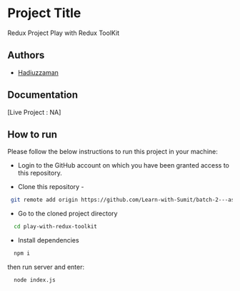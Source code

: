 # Project Title

Redux Project Play with Redux ToolKit

## Authors

- [Hadiuzzaman](https://www.github.com/HadiAnik)

## Documentation

[Live Project : NA]

## How to run

Please follow the below instructions to run this project in your machine:

- Login to the GitHub account on which you have been granted access to this repository.

- Clone this repository -

```bash
 git remote add origin https://github.com/Learn-with-Sumit/batch-2---assignment-5---play-with-redux-toolkit-HadiAnik.git
```

- Go to the cloned project directory

```bash
  cd play-with-redux-toolkit
```

- Install dependencies

```bash
  npm i
```

then run server and enter:

```bash
  node index.js
```
